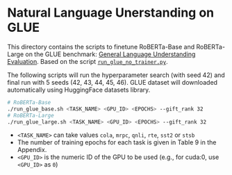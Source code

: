 # Natural Language Unerstanding on GLUE
This directory contains the scripts to finetune RoBERTa-Base and RoBERTa-Large on the GLUE benchmark: [General Language Understanding Evaluation](https://gluebenchmark.com/). Based on the script [`run_glue_no_trainer.py`](https://github.com/huggingface/transformers/blob/main/examples/pytorch/text-classification/run_glue_no_trainer.py).

The following scripts will run the hyperparameter search (with seed 42) and final run with 5 seeds (42, 43, 44, 45, 46). GLUE dataset will downloaded automatically using HuggingFace datasets library.
```sh
# RoBERTa-Base
./run_glue_base.sh <TASK_NAME> <GPU_ID> <EPOCHS> --gift_rank 32
# RoBERTa-Large
./run_glue_large.sh <TASK_NAME> <GPU_ID> <EPOCHS> --gift_rank 32
```
- ```<TASK_NAME>``` can take values ```cola```, ```mrpc```, ```qnli```, ```rte```, ```sst2``` or ```stsb```
- The number of training epochs for each task is given in Table 9 in the Appendix.
- `<GPU_ID>` is the numeric ID of the GPU to be used (e.g., for cuda:0, use `<GPU_ID>` as `0`)
